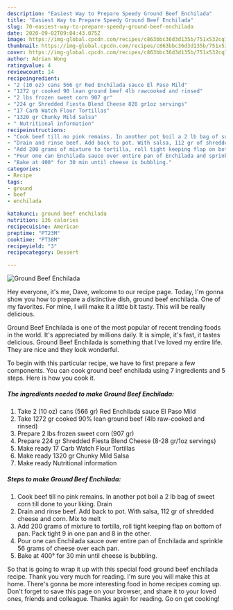 ```yaml
---
description: "Easiest Way to Prepare Speedy Ground Beef Enchilada"
title: "Easiest Way to Prepare Speedy Ground Beef Enchilada"
slug: 70-easiest-way-to-prepare-speedy-ground-beef-enchilada
date: 2020-09-02T09:04:43.075Z
image: https://img-global.cpcdn.com/recipes/c863bbc36d3d135b/751x532cq70/ground-beef-enchilada-recipe-main-photo.jpg
thumbnail: https://img-global.cpcdn.com/recipes/c863bbc36d3d135b/751x532cq70/ground-beef-enchilada-recipe-main-photo.jpg
cover: https://img-global.cpcdn.com/recipes/c863bbc36d3d135b/751x532cq70/ground-beef-enchilada-recipe-main-photo.jpg
author: Adrian Wong
ratingvalue: 4
reviewcount: 14
recipeingredient:
- "2 (10 oz) cans 566 gr Red Enchilada sauce El Paso Mild"
- "1272 gr cooked 90 lean ground beef 4lb rawcooked and rinsed"
- "2 lbs frozen sweet corn 907 gr"
- "224 gr Shredded Fiesta Blend Cheese 828 gr1oz servings"
- "17 Carb Watch Flour Tortillas"
- "1320 gr Chunky Mild Salsa"
- " Nutritional information"
recipeinstructions:
- "Cook beef till no pink remains. In another pot boil a 2 lb bag of sweet corn till done to your liking. Drain"
- "Drain and rinse beef. Add back to pot. With salsa, 112 gr of shredded cheese and corn. Mix to melt"
- "Add 200 grams of mixture to tortilla, roll tight keeping flap on bottom of pan. Pack tight 9 in one pan and 8 in the other."
- "Pour one can Enchilada sauce over entire pan of Enchilada and sprinkle 56 grams of cheese over each pan."
- "Bake at 400° for 30 min until cheese is bubbling."
categories:
- Recipe
tags:
- ground
- beef
- enchilada

katakunci: ground beef enchilada 
nutrition: 136 calories
recipecuisine: American
preptime: "PT23M"
cooktime: "PT38M"
recipeyield: "3"
recipecategory: Dessert

---
```



![Ground Beef Enchilada](https://img-global.cpcdn.com/recipes/c863bbc36d3d135b/751x532cq70/ground-beef-enchilada-recipe-main-photo.jpg)

Hey everyone, it's me, Dave, welcome to our recipe page. Today, I'm gonna show you how to prepare a distinctive dish, ground beef enchilada. One of my favorites. For mine, I will make it a little bit tasty. This will be really delicious.



Ground Beef Enchilada is one of the most popular of recent trending foods in the world. It's appreciated by millions daily. It is simple, it's fast, it tastes delicious. Ground Beef Enchilada is something that I've loved my entire life. They are nice and they look wonderful.


To begin with this particular recipe, we have to first prepare a few components. You can cook ground beef enchilada using 7 ingredients and 5 steps. Here is how you cook it.

<!--inarticleads1-->

##### The ingredients needed to make Ground Beef Enchilada:

1. Take 2 (10 oz) cans (566 gr) Red Enchilada sauce El Paso Mild
1. Take 1272 gr cooked 90% lean ground beef (4lb raw-cooked and rinsed)
1. Prepare 2 lbs frozen sweet corn (907 gr)
1. Prepare 224 gr Shredded Fiesta Blend Cheese (8-28 gr/1oz servings)
1. Make ready 17 Carb Watch Flour Tortillas
1. Make ready 1320 gr Chunky Mild Salsa
1. Make ready  Nutritional information




<!--inarticleads2-->

##### Steps to make Ground Beef Enchilada:

1. Cook beef till no pink remains. In another pot boil a 2 lb bag of sweet corn till done to your liking. Drain
1. Drain and rinse beef. Add back to pot. With salsa, 112 gr of shredded cheese and corn. Mix to melt
1. Add 200 grams of mixture to tortilla, roll tight keeping flap on bottom of pan. Pack tight 9 in one pan and 8 in the other.
1. Pour one can Enchilada sauce over entire pan of Enchilada and sprinkle 56 grams of cheese over each pan.
1. Bake at 400° for 30 min until cheese is bubbling.




So that is going to wrap it up with this special food ground beef enchilada recipe. Thank you very much for reading. I'm sure you will make this at home. There's gonna be more interesting food in home recipes coming up. Don't forget to save this page on your browser, and share it to your loved ones, friends and colleague. Thanks again for reading. Go on get cooking!
